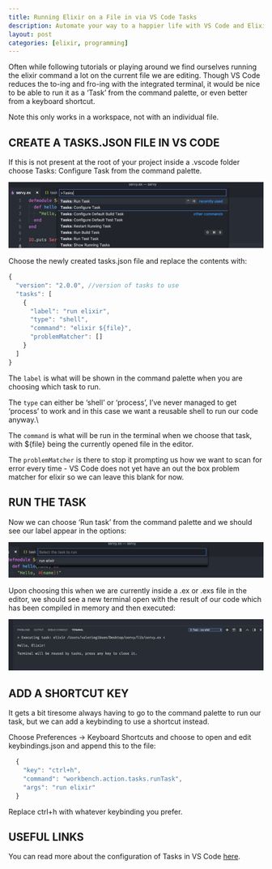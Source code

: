 ```yaml
---
title: Running Elixir on a File in via VS Code Tasks
description: Automate your way to a happier life with VS Code and Elixir.
layout: post
categories: [elixir, programming]
---
```

Often while following tutorials or playing around we find ourselves running the elixir command a lot on the current file we are editing. Though VS Code reduces the to-ing and fro-ing with the integrated terminal, it would be nice to be able to run it as a ‘Task’ from the command palette, or even better from a keyboard shortcut.

Note this only works in a workspace, not with an individual file.

## CREATE A TASKS.JSON FILE IN VS CODE
If this is not present at the root of your project inside a .vscode folder choose Tasks: Configure Task from the command palette.

![vs code menu screenshot](/assets/images/elixir-vs-code-tasks-1.png)

Choose the newly created tasks.json file and replace the contents with:
```js
{
  "version": "2.0.0", //version of tasks to use
  "tasks": [
    {
      "label": "run elixir",
      "type": "shell",
      "command": "elixir ${file}",
      "problemMatcher": []
    }
  ]
}
```
The `label` is what will be shown in the command palette when you are choosing which task to run.

The `type` can either be ‘shell’ or ‘process’, I’ve never managed to get ‘process’ to work and in this case we want a reusable shell to run our code anyway.\

The `command` is what will be run in the terminal when we choose that task, with ${file} being the currently opened file in the editor.

The `problemMatcher` is there to stop it prompting us how we want to scan for error every time - VS Code does not yet have an out the box problem matcher for elixir so we can leave this blank for now.

## RUN THE TASK
Now we can choose ‘Run task’ from the command palette and we should see our label appear in the options:

![vs code menu screenshot](/assets/images/elixir-vs-code-tasks-2.png)

Upon choosing this when we are currently inside a .ex or .exs file in the editor, we should see a new terminal open with the result of our code which has been compiled in memory and then executed:

![vs code menu screenshot](/assets/images/elixir-vs-code-tasks-3.png)

## ADD A SHORTCUT KEY
It gets a bit tiresome always having to go to the command palette to run our task, but we can add a keybinding to use a shortcut instead.

Choose Preferences -> Keyboard Shortcuts and choose to open and edit keybindings.json  and append this to the file:
```js
  {
    "key": "ctrl+h",
    "command": "workbench.action.tasks.runTask",
    "args": "run elixir"
  }
```
Replace ctrl+h with whatever keybinding you prefer.

## USEFUL LINKS
You can read more about the configuration of Tasks in VS Code [here](https://code.visualstudio.com/docs/editor/tasks).
